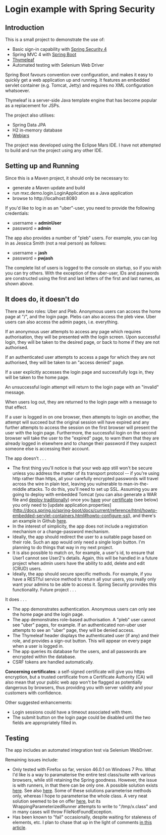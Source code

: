 # Login example with Spring Security

## Introduction

This is a small project to demonstrate the use of:

- Basic sign-in capability with [Spring Security 4](http://projects.spring.io/spring-security/)
- Spring MVC 4 with [Spring Boot](http://projects.spring.io/spring-boot/)
- [Thymeleaf](http://www.thymeleaf.org/)
- Automated testing with Selenium Web Driver

Spring Boot favours convention over configuration, and makes it easy to 
quickly get a web application up and running. It features an embedded
servlet container (e.g. Tomcat, Jetty) and requires no XML configuration
whatsoever.

Thymeleaf is a server-side Java template engine that has become popular
as a replacement for JSPs.

The project also utilises:

- Spring Data JPA 
- H2 in-memory database
- [Webjars](www.webjars.org)

The project was developed using the Eclipse Mars IDE. I have not attempted to build and run the project using any other IDE.

## Setting up and Running

Since this is a Maven project, it should only be necessary to:

- generate a Maven update and build
- run mxc.demo.login.LoginApplication as a Java application
- browse to http://localhost:8080

If you'd like to log in as an "uber"-user, you need to provide the following credentials:

- username = __adminUser__
- password = __admin__

The app also provides a number of "pleb" users. For example, you can log in as Jessica Smith (not a real person) as follows:

- username = __jash__
- password = __pwjash__

The complete list of users is logged to the console on startup, so if you wish you can try others. With
the exception of the uber-user, IDs and passwords are constructed using the first and last letters of the first and last names, as shown above.

## It does do, it doesn't do

There are two roles: Uber and Pleb. Anonymous users can access the home page at "/", and
the login page. Plebs can also access the pleb view. Uber users can also access the admin
pages, i.e. everything.

If an anonymous user attempts to access any page which requires authorisation, they
will be presented with the login screen. Upon successful login, they will be taken
to the desired page, or back to home if they are not authorised.

If an authenticated user attempts to access a page for which they are not authorised,
they will be taken to an "access denied" page.

If a user explicitly accesses the login page and successfully logs in, they will be
taken to the home page.

An unsuccessful login attempt will return to the login page with an "invalid" message.

When users log out, they are returned to the login page with a message to that effect.

If a user is logged in on one browser, then attempts to login on another, the attempt
will succeed but the original session will have expired and any further attempts to
access the session on the first browser will present the user with the login page.
Furthermore, the successful login on the second browser will take the user to the
"expired" page, to warn them that they are already logged in elsewhere and to change
their password if they suspect someone else is accessing their account.

The app doesn't . . . 

- The first thing you'll notice is that your web app still won't be secure unless you address
the matter of its transport protocol -- if you're using http rather than https, all your
carefully encrypted passwords will travel across the wire in plain text, leaving you vulnerable
to man-in-the-middle attacks. To do this, you'll need to set up SSL. Assuming you are going
to deploy with embedded Tomcat (you can also generate a WAR file and 
[deploy traditionally](http://docs.spring.io/spring-boot/docs/current/reference/html/howto-traditional-deployment.html))
once you [have](https://looksok.wordpress.com/2014/11/16/configure-sslhttps-on-tomcat-with-self-signed-certificate/) 
your [certificate](http://stackoverflow.com/questions/29522114/how-to-add-self-signed-ssl-certificate-to-jhipster-sample-app) 
(see below) you only need to [update application.properties]
(http://docs.spring.io/spring-boot/docs/current/reference/html/howto-embedded-servlet-containers.html#howto-configure-ssl), and there's an example in Github [here](https://github.com/spring-projects/spring-boot/tree/master/spring-boot-samples/spring-boot-sample-tomcat-ssl).
- In the interest of simplicity, the app does not include a registration mechanism or a
change-password mechanism.
- Ideally, the app should redirect the user to a suitable page based on their role. Such an app would
only need a single login button. I'm planning to do things that way in my next project.
- It is also possible to match on, for example, a user's id, to ensure that User1 cannot see User2's
details. Again, this will be handled in a future project when admin users have the
ability to add, delete and edit (CRUD) users.
- Ideally, the app should secure specific methods. For example, if you have a RESTful
service method to return all your users, you really only want your admins to be able to access it. Spring Security provides this functionality. Future project . . .

It does . . .

- The app demonstrates authentication. Anonymous users can only see the home page and
the login page.
- The app demonstrates role-based authorisation. A "pleb" user cannot see "uber" pages,
for example. If an authenticated non-uber user attempts to see an "uber" page, they
will be denied access.
- The Thymeleaf header displays the authenticated user (if any) and their role, and provides 
a sign-out button. This will appear on every page when a user is logged in.
- The app queries its database for the users, and all passwords are encrypted within the
database.
- CSRF tokens are handled automatically.

__Concerning certificates__: a self-signed certificate will give you https encryption, but a trusted certificate
from a Certificate Authority (CA) will also mean that your public web app won't be flagged as
potentially dangerous by browsers, thus providing you with server validity and your
customers with confidence.

Other suggested enhancements:

- Login sessions could have a timeout associated with them.
- The submit button on the login page could be disabled until the two fields are appropriately filled in.

## Testing

The app includes an automated integration test via Selenium WebDriver.

Remaining issues include:

- Only tested with Firefox so far, version 46.0.1 on Windows 7 Pro. What I'd like is
a way to paramaterise the entire test class/suite with various browsers, while
still retaining the Spring goodness. However, the issue is with runners, in that
there can be only one. A possible solution exists [here](http://stackoverflow.com/questions/28560734/how-to-run-junit-springjunit4classrunner-with-parametrized/28561473#28561473). See also [here](http://blog.codeleak.pl/2015/08/parameterized-integration-tests-with.html). Some
of these solutions parameterise methods only, whereas I hope to parameterise the whole
class. A very neat solution seemed to be on offer [here](https://github.com/NitorCreations/CoreComponents/wiki/WrappingParameterizedRunner), but
its WrappingParameterizedRunner attempts to write to "/tmp/x.class" and in many cases
will throw FileNotFoundException.
- Has been known to "fail" occasionally, despite waiting for staleness of elements, etc. 
I plan to chase that up in the light of comments [in this article](http://www.obeythetestinggoat.com/how-to-get-selenium-to-wait-for-page-load-after-a-click.html).




